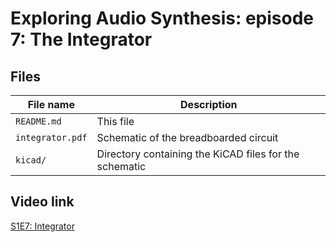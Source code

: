 # Exploring Audio Synthesis: episode 7: The Integrator

## Files

| File name                | Description                                       |
| ------------------------ | ------------------------------------------------- |
| `README.md`              | This file                                         |
| `integrator.pdf`         | Schematic of the breadboarded circuit             |
|  `kicad/`                | Directory containing the KiCAD files for the schematic |




## Video link

[S1E7: Integrator](https://youtu.be/ARGy61ex78M)
